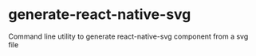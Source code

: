 # generate-react-native-svg
Command line utility to generate react-native-svg component from a svg file
